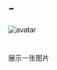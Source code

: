 # -
![avatar](https://yys.res.netease.com/pc/zt/20161108171335/data/shishen_skin/330-1.png?v6)
#
展示一张图片
